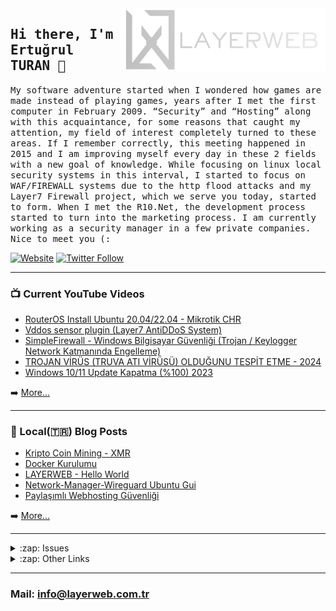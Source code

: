 <a href="https://layer.web.tr" target="_blank">
    <img title="LAYERWEB Hosting" align="right" width="328px" src="https://github.com/ertugrulturan/ertugrulturan/blob/main/layerweb_white.png?raw=true"/>
</a>
<h2>
    <samp>Hi there, I'm Ertuğrul TURAN 👋</samp>
</h2>
<p>
    <samp>
        My software adventure started when I wondered how games are made instead of playing games, years after I met the first computer in February 2009. “Security” and “Hosting” along with this acquaintance, for some reasons that caught my attention, my field of interest completely turned to these areas. If I remember correctly, this meeting happened in 2015 and I am improving myself every day in these 2 fields with a new goal of knowledge. While focusing on linux local security systems in this interval, I started to focus on WAF/FIREWALL systems due to the http flood attacks and my Layer7 Firewall project, which we serve you today, started to form. When I met the R10.Net, the development process started to turn into the marketing process. I am currently working as a security manager in a few private companies.</br> Nice to meet you (: 
    </samp>
</p>

[![Website](https://img.shields.io/website?label=layer.web.tr&style=for-the-badge&url=https%3A%2F%2Fblog.layer.web.tr)](https://layer.web.tr)
[![Twitter Follow](https://img.shields.io/twitter/follow/lwertugrul?color=1DA1F2&logo=twitter&style=for-the-badge)](https://twitter.com/intent/follow?original_referer=https%3A%2F%2Fgithub.com%2FByT13R&screen_name=lwertugrul)

---

### 📺 Current YouTube Videos

<!-- YOUTUBE:START -->
- [RouterOS Install Ubuntu 20.04/22.04 - Mikrotik CHR](https://www.youtube.com/watch?v=b8KmlZmcw1s)
- [Vddos sensor plugin &lpar;Layer7 AntiDDoS System&rpar;](https://www.youtube.com/watch?v=f9jMMMqAnVU)
- [SimpleFirewall - Windows Bilgisayar Güvenliği &lpar;Trojan / Keylogger Network Katmanında Engelleme&rpar;](https://www.youtube.com/watch?v=AttWFvxSJTI)
- [TROJAN VİRÜS &lpar;TRUVA ATI VİRÜSÜ&rpar; OLDUĞUNU TESPİT ETME - 2024](https://www.youtube.com/watch?v=bpbOExGTa9U)
- [Windows 10/11 Update Kapatma &lpar;%100&rpar; 2023](https://www.youtube.com/watch?v=H1xxW9-qLgM)
<!-- YOUTUBE:END -->

➡️ [More...](https://www.youtube.com/channel/UCM1G2CgjxYaGhvMF5Ri3Zjw)

---

### 📕 Local(🇹🇷) Blog Posts

<!-- BLOG-POST-LIST:START -->
- [Kripto Coin Mining - XMR](https://blog.layer.web.tr/posts/xmr-mining/)
- [Docker Kurulumu](https://blog.layer.web.tr/posts/dockerkurulumu/)
- [LAYERWEB - Hello World](https://blog.layer.web.tr/posts/layerweb-helloworld/)
- [Network-Manager-Wireguard Ubuntu Gui](https://blog.layer.web.tr/posts/wireguard-network-manager/)
- [Paylaşımlı Webhosting Güvenliği](https://blog.layer.web.tr/posts/a-dan-z-ye-webhosting-guvenligi/)
<!-- BLOG-POST-LIST:END -->

➡️ [More...](https://blog.layer.web.tr)

---

<details>
  <summary>:zap: Issues</summary>
  
<!--START_SECTION:activity-->
1. ❗️ Reopened issue [#1251](https://github.com/CISOfy/lynis/issues/1251) in [CISOfy/lynis](https://github.com/CISOfy/lynis)
2. ❗️ Closed issue [#1251](https://github.com/CISOfy/lynis/issues/1251) in [CISOfy/lynis](https://github.com/CISOfy/lynis)
3. ❗️ Opened issue [#1251](https://github.com/CISOfy/lynis/issues/1251) in [CISOfy/lynis](https://github.com/CISOfy/lynis)
4. 🗣 Commented on [#1](https://github.com/ertugrulturan/vddos-sensor-plugin/issues/1) in [ertugrulturan/vddos-sensor-plugin](https://github.com/ertugrulturan/vddos-sensor-plugin)
5. 🗣 Commented on [#1](https://github.com/ertugrulturan/vddos-sensor-plugin/issues/1) in [ertugrulturan/vddos-sensor-plugin](https://github.com/ertugrulturan/vddos-sensor-plugin)
<!--END_SECTION:activity-->

</details>

<details>
  <summary>:zap: Other Links</summary>

  * https://gitlab.com/layerweb
  * https://www.r10.net/profil/115364-t13r.html

</details>

[website]: https://layer.web.tr
[twitter]: https://twitter.com/ByT13R
[youtube]: https://www.youtube.com/channel/UCM1G2CgjxYaGhvMF5Ri3Zjw

---

### Mail: info@layerweb.com.tr
